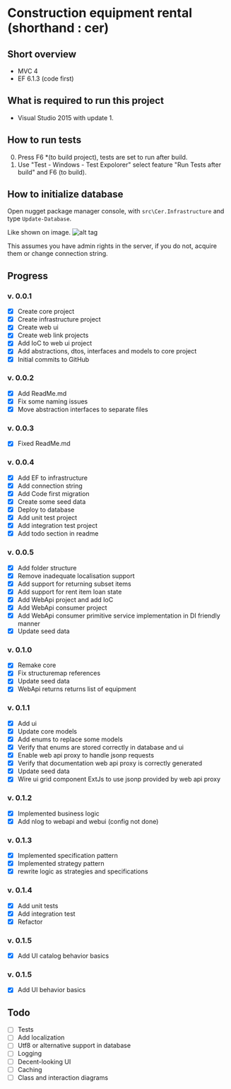 # Construction equipment rental (shorthand : cer)   
## Short overview
* MVC 4 
* EF 6.1.3 (code first)

## What is required to run this project
* Visual Studio 2015 with update 1.

## How to run tests
0. Press F6 *(to build project), tests are set to run after build. 
1. Use "Test - Windows - Test Expolorer" select feature "Run Tests after build" and F6 (to build).

## How to initialize database
Open nugget package manager console, with `src\Cer.Infrastructure` and type `Update-Database`. 

Like shown on image.
![alt tag](http://i.imgur.com/SdJzhFU.png?1)

This assumes you have admin rights in the server, if you do not, acquire them or change connection string.

## Progress
### v. 0.0.1 
- [x] Create core project
- [x] Create infrastructure project
- [x] Create web ui
- [x] Create web link projects
- [x] Add IoC to web ui project
- [x] Add abstractions, dtos, interfaces and models to core project
- [x] Initial commits to GitHub

### v. 0.0.2 
- [x] Add ReadMe.md
- [x] Fix some naming issues
- [x] Move abstraction interfaces to separate files

### v. 0.0.3
- [x] Fixed ReadMe.md

### v. 0.0.4
- [x] Add EF to infrastructure
- [x] Add connection string
- [x] Add Code first migration
- [x] Create some seed data
- [x] Deploy to database 
- [x] Add unit test project
- [x] Add integration test project 
- [x] Add todo section in readme

### v. 0.0.5
- [x] Add folder structure
- [x] Remove inadequate localisation support 
- [x] Add support for returning subset items
- [x] Add support for rent item loan state
- [x] Add WebApi project and add IoC
- [x] Add WebApi consumer project
- [x] Add WebApi consumer primitive service implementation in DI friendly manner
- [x] Update seed data

### v. 0.1.0
- [x] Remake core
- [x] Fix structuremap references
- [x] Update seed data
- [x] WebApi returns returns list of equipment

### v. 0.1.1
- [x] Add ui
- [x] Update core models
- [x] Add enums to replace some models
- [x] Verify that enums are stored correctly in database and ui
- [x] Enable web api proxy to handle jsonp requests
- [x] Verify that documentation web api proxy is correctly generated
- [x] Update seed data
- [x] Wire ui grid component ExtJs to use jsonp provided by web api proxy

### v. 0.1.2
- [x] Implemented business logic 
- [x] Add nlog to webapi and webui (config not done)

### v. 0.1.3
- [x] Implemented specification pattern 
- [x] Implemented strategy pattern 
- [x] rewrite logic as strategies and specifications

### v. 0.1.4
- [x] Add unit tests
- [x] Add integration test
- [x] Refactor

### v. 0.1.5
- [x] Add UI catalog behavior basics

### v. 0.1.5
- [x] Add UI behavior basics

## Todo
- [ ] Tests
- [ ] Add localization 
- [ ] Utf8 or alternative support in database 
- [ ] Logging
- [ ] Decent-looking UI
- [ ] Caching
- [ ] Class and interaction diagrams
